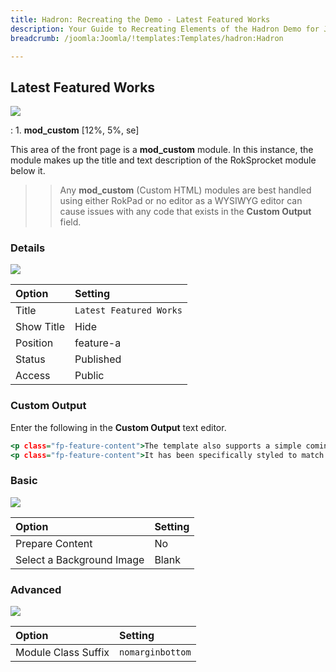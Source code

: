 ```yaml
---
title: Hadron: Recreating the Demo - Latest Featured Works
description: Your Guide to Recreating Elements of the Hadron Demo for Joomla
breadcrumb: /joomla:Joomla/!templates:Templates/hadron:Hadron

---
```


Latest Featured Works
-----

![][demo]

:   1. **mod_custom** [12%, 5%, se]

This area of the front page is a **mod_custom** module. In this instance, the module makes up the title and text description of the RokSprocket module below it.

>> Any **mod_custom** (Custom HTML) modules are best handled using either RokPad or no editor as a WYSIWYG editor can cause issues with any code that exists in the **Custom Output** field.

### Details

![][demo2]

| Option     | Setting                 |  
| :--------- | :---------------------- |  
| Title      | `Latest Featured Works` |  
| Show Title | Hide                    |  
| Position   | feature-a               |  
| Status     | Published               |  
| Access     | Public                  |  

### Custom Output

Enter the following in the **Custom Output** text editor.

~~~ .html
<p class="fp-feature-content">The template also supports a simple coming soon or offline style page with a time counter.</p>
<p class="fp-feature-content">It has been specifically styled to match Hadron.</p>
~~~

### Basic

![][demo3]

| Option                    | Setting |  
| :------------------------ | :------ |  
| Prepare Content           | No      |  
| Select a Background Image | Blank   |

### Advanced

![][demo4]

| Option              | Setting          |  
| :------------------ | :--------------- |  
| Module Class Suffix | `nomarginbottom` |  

[demo]: assets/demo_3.jpeg
[demo2]: assets/latest_1.jpeg
[demo3]: assets/latest_2.jpeg
[demo4]: assets/latest_3.jpeg